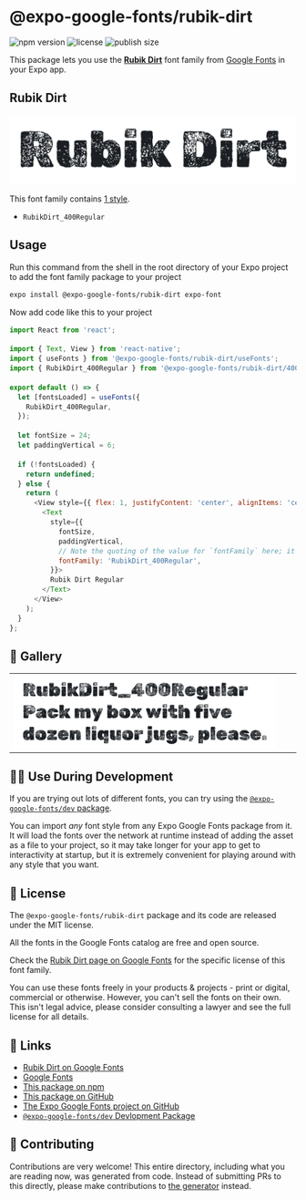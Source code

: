 # @expo-google-fonts/rubik-dirt

![npm version](https://flat.badgen.net/npm/v/@expo-google-fonts/rubik-dirt)
![license](https://flat.badgen.net/github/license/expo/google-fonts)
![publish size](https://flat.badgen.net/packagephobia/install/@expo-google-fonts/rubik-dirt)

This package lets you use the [**Rubik Dirt**](https://fonts.google.com/specimen/Rubik+Dirt) font family from [Google Fonts](https://fonts.google.com/) in your Expo app.

## Rubik Dirt

![Rubik Dirt](./font-family.png)

This font family contains [1 style](#-gallery).

- `RubikDirt_400Regular`

## Usage

Run this command from the shell in the root directory of your Expo project to add the font family package to your project
```sh
expo install @expo-google-fonts/rubik-dirt expo-font
```

Now add code like this to your project
```js
import React from 'react';

import { Text, View } from 'react-native';
import { useFonts } from '@expo-google-fonts/rubik-dirt/useFonts';
import { RubikDirt_400Regular } from '@expo-google-fonts/rubik-dirt/400Regular';

export default () => {
  let [fontsLoaded] = useFonts({
    RubikDirt_400Regular,
  });

  let fontSize = 24;
  let paddingVertical = 6;

  if (!fontsLoaded) {
    return undefined;
  } else {
    return (
      <View style={{ flex: 1, justifyContent: 'center', alignItems: 'center' }}>
        <Text
          style={{
            fontSize,
            paddingVertical,
            // Note the quoting of the value for `fontFamily` here; it expects a string!
            fontFamily: 'RubikDirt_400Regular',
          }}>
          Rubik Dirt Regular
        </Text>
      </View>
    );
  }
};

```

## 🔡 Gallery


||||
|-|-|-|
|![RubikDirt_400Regular](.//400Regular/RubikDirt_400Regular.ttf.png)||||


## 👩‍💻 Use During Development

If you are trying out lots of different fonts, you can try using the [`@expo-google-fonts/dev` package](https://github.com/expo/google-fonts/tree/master/font-packages/dev#readme).

You can import *any* font style from any Expo Google Fonts package from it. It will load the fonts
over the network at runtime instead of adding the asset as a file to your project, so it may take longer
for your app to get to interactivity at startup, but it is extremely convenient
for playing around with any style that you want.

## 📖 License

The `@expo-google-fonts/rubik-dirt` package and its code are released under the MIT license.

All the fonts in the Google Fonts catalog are free and open source.

Check the [Rubik Dirt page on Google Fonts](https://fonts.google.com/specimen/Rubik+Dirt) for the specific license of this font family.

You can use these fonts freely in your products & projects - print or digital, commercial or otherwise. However, you can't sell the fonts on their own. This isn't legal advice, please consider consulting a lawyer and see the full license for all details.

## 🔗 Links

- [Rubik Dirt on Google Fonts](https://fonts.google.com/specimen/Rubik+Dirt)
- [Google Fonts](https://fonts.google.com/)
- [This package on npm](https://www.npmjs.com/package/@expo-google-fonts/rubik-dirt)
- [This package on GitHub](https://github.com/expo/google-fonts/tree/master/font-packages/rubik-dirt)
- [The Expo Google Fonts project on GitHub](https://github.com/expo/google-fonts)
- [`@expo-google-fonts/dev` Devlopment Package](https://github.com/expo/google-fonts/tree/master/font-packages/dev)

## 🤝 Contributing

Contributions are very welcome! This entire directory, including what you are reading now, was generated from code. Instead of submitting PRs to this directly, please make contributions to [the generator](https://github.com/expo/google-fonts/tree/master/packages/generator) instead.
